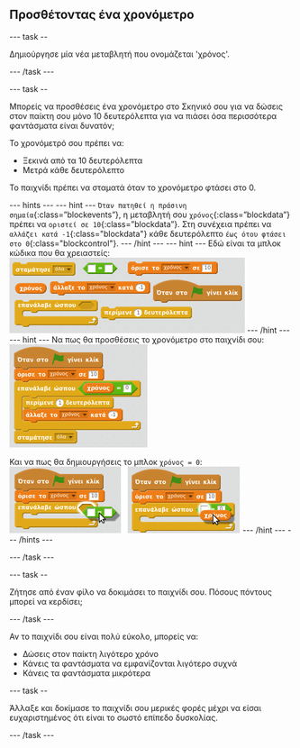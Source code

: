 ## Προσθέτοντας ένα χρονόμετρο

\--- task --

Δημιούργησε μία νέα μεταβλητή που ονομάζεται 'χρόνος'.

\--- /task \---

\--- task --

Μπορείς να προσθέσεις ένα χρονόμετρο στο Σκηνικό σου για να δώσεις στον παίκτη σου μόνο 10 δευτερόλεπτα για να πιάσει όσα περισσότερα φαντάσματα είναι δυνατόν;

Το χρονόμετρό σου πρέπει να:

+ Ξεκινά από τα 10 δευτερόλεπτα
+ Μετρά κάθε δευτερόλεπτο

Το παιχνίδι πρέπει να σταματά όταν το χρονόμετρο φτάσει στο 0.

\--- hints \--- \--- hint \--- `Όταν πατηθεί η πράσινη σημαία`{:class=”blockevents”}, η μεταβλητή σου `χρόνος`{:class=”blockdata”} πρέπει να `οριστεί σε 10`{:class=”blockdata”}. Στη συνέχεια πρέπει να `αλλάζει κατά -1`{:class="blockdata"} κάθε δευτερόλεπτο `έως ότου φτάσει στο 0`{:class="blockcontrol"}. \--- /hint \--- \--- hint \--- Εδώ είναι τα μπλοκ κώδικα που θα χρειαστείς: ![screenshot](images/ghost-timer-blocks.png) \--- /hint \--- \--- hint \--- Να πως θα προσθέσεις το χρονόμετρο στο παιχνίδι σου: ![screenshot](images/ghost-timer-code.png)

Και να πως θα δημιουργήσεις το μπλοκ `χρόνος = 0`: ![screenshot](images/ghost-timer-help.png) \--- /hint \--- \--- /hints \---

\--- /task \---

\--- task --

Ζήτησε από έναν φίλο να δοκιμάσει το παιχνίδι σου. Πόσους πόντους μπορεί να κερδίσει;

\--- /task \---

Αν το παιχνίδι σου είναι πολύ εύκολο, μπορείς να:

+ Δώσεις στον παίκτη λιγότερο χρόνο
+ Κάνεις τα φαντάσματα να εμφανίζονται λιγότερο συχνά
+ Κάνεις τα φαντάσματα μικρότερα

\--- task --

Άλλαξε και δοκίμασε το παιχνίδι σου μερικές φορές μέχρι να είσαι ευχαριστημένος ότι είναι το σωστό επίπεδο δυσκολίας.

\--- /task \---